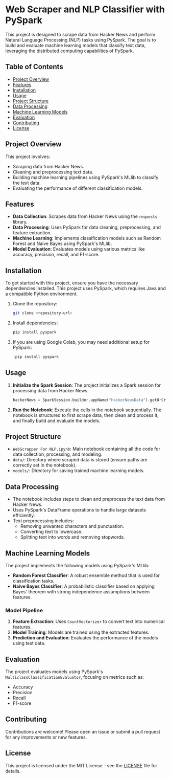 
# Web Scraper and NLP Classifier with PySpark

This project is designed to scrape data from Hacker News and perform Natural Language Processing (NLP) tasks using PySpark. The goal is to build and evaluate machine learning models that classify text data, leveraging the distributed computing capabilities of PySpark.

## Table of Contents
- [Project Overview](#project-overview)
- [Features](#features)
- [Installation](#installation)
- [Usage](#usage)
- [Project Structure](#project-structure)
- [Data Processing](#data-processing)
- [Machine Learning Models](#machine-learning-models)
- [Evaluation](#evaluation)
- [Contributing](#contributing)
- [License](#license)

## Project Overview

This project involves:
- Scraping data from Hacker News.
- Cleaning and preprocessing text data.
- Building machine learning pipelines using PySpark's MLlib to classify the text data.
- Evaluating the performance of different classification models.

## Features

- **Data Collection**: Scrapes data from Hacker News using the `requests` library.
- **Data Processing**: Uses PySpark for data cleaning, preprocessing, and feature extraction.
- **Machine Learning**: Implements classification models such as Random Forest and Naive Bayes using PySpark's MLlib.
- **Model Evaluation**: Evaluates models using various metrics like accuracy, precision, recall, and F1-score.

## Installation

To get started with this project, ensure you have the necessary dependencies installed. This project uses PySpark, which requires Java and a compatible Python environment.

1. Clone the repository:
   ```bash
   git clone <repository-url>
   ```
2. Install dependencies:
   ```bash
   pip install pyspark
   ```
3. If you are using Google Colab, you may need additional setup for PySpark:
   ```python
   !pip install pyspark
   ```

## Usage

1. **Initialize the Spark Session**: The project initializes a Spark session for processing data from Hacker News.
   ```python
   hackerNews = SparkSession.builder.appName("HackerNewsData").getOrCreate()
   ```
2. **Run the Notebook**: Execute the cells in the notebook sequentially. The notebook is structured to first scrape data, then clean and process it, and finally build and evaluate the models.

## Project Structure

- `WebScrapper For NLP.ipynb`: Main notebook containing all the code for data collection, processing, and modeling.
- `data/`: Directory where scraped data is stored (ensure paths are correctly set in the notebook).
- `models/`: Directory for saving trained machine learning models.

## Data Processing

- The notebook includes steps to clean and preprocess the text data from Hacker News.
- Uses PySpark's DataFrame operations to handle large datasets efficiently.
- Text preprocessing includes:
  - Removing unwanted characters and punctuation.
  - Converting text to lowercase.
  - Splitting text into words and removing stopwords.

## Machine Learning Models

The project implements the following models using PySpark's MLlib:

- **Random Forest Classifier**: A robust ensemble method that is used for classification tasks.
- **Naive Bayes Classifier**: A probabilistic classifier based on applying Bayes' theorem with strong independence assumptions between features.

### Model Pipeline

1. **Feature Extraction**: Uses `CountVectorizer` to convert text into numerical features.
2. **Model Training**: Models are trained using the extracted features.
3. **Prediction and Evaluation**: Evaluates the performance of the models using test data.

## Evaluation

The project evaluates models using PySpark's `MulticlassClassificationEvaluator`, focusing on metrics such as:
- Accuracy
- Precision
- Recall
- F1-score

## Contributing

Contributions are welcome! Please open an issue or submit a pull request for any improvements or new features.

## License

This project is licensed under the MIT License - see the [LICENSE](LICENSE) file for details.
